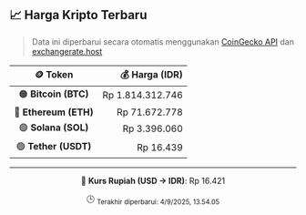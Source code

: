 

<!-- HARGA_KRIPTO -->
## 📈 Harga Kripto Terbaru

> Data ini diperbarui secara otomatis menggunakan [CoinGecko API](https://www.coingecko.com/) dan [exchangerate.host](https://exchangerate.host/)

<div align="center">

| 🪙 Token | 💰 Harga (IDR) |
|:------:|---------------:|
| 🟠 **Bitcoin (BTC)**   | Rp 1.814.312.746 |
| 🔵 **Ethereum (ETH)**  | Rp 71.672.778 |
| 🟣 **Solana (SOL)**    | Rp 3.396.060 |
| 🟢 **Tether (USDT)**   | Rp 16.439 |

---

💱 **Kurs Rupiah (USD → IDR)**: Rp 16.421

🕒 <sub>Terakhir diperbarui: 4/9/2025, 13.54.05</sub>

</div>
<!-- /HARGA_KRIPTO -->